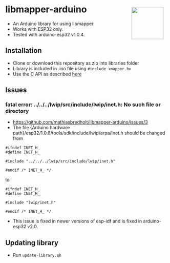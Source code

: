 # libmapper-arduino <img style="float:right;padding:10px" src="http://libmapper.github.io/images/libmapper_logo_black_512px.png" width="100">
- An Arduino library for using libmapper.
- Works with ESP32 only.
- Tested with arduino-esp32 v1.0.4.

## Installation
* Clone or download this repository as zip into libraries folder
* Library is included in .ino file using ```#include <mapper.h>```
* Use the C API as described [here](http://libmapper.github.io/tutorials/c.html) 

## Issues
### fatal error: ../../../lwip/src/include/lwip/inet.h: No such file or directory
- https://github.com/mathiasbredholt/libmapper-arduino/issues/3
- The file {Arduino hardware path}/esp32/1.0.6/tools/sdk/include/lwip/arpa/inet.h should be changed from
```
#ifndef INET_H_
#define INET_H_

#include "../../../lwip/src/include/lwip/inet.h"

#endif /* INET_H_ */
```
to
```
#ifndef INET_H_
#define INET_H_

#include "lwip/inet.h"

#endif /* INET_H_ */
```
- This issue is fixed in newer versions of esp-idf and is fixed in arduino-esp32 v2.0.
## Updating library 
- Run `update-library.sh`

